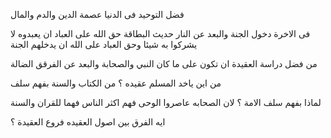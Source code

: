 
فضل التوحيد فى الدنيا 
عصمة الدين والدم والمال 

فى الاخرة 
دخول الجنة والبعد عن النار
حديث البطاقة 
حق الله على العباد ان يعبدوه لا يشركوا به شيئا 
وحق العباد على الله ان يدخلهم الجنة 


من فضل دراسة العقيدة 
ان تكون على ما كان النبي والصحابة والبعد عن الفرقق الضالة 

من اين ياخد المسلم عقيده ؟ 
من الكتاب والسنة بفهم سلف 

لماذا بفهم سلف الامة ؟ 
لان الصحابه عاصروا الوحى فهم اكثر الناس فهما للقران والسنة 




ايه الفرق بين اصول العقيده فروع العقيدة ؟ 

